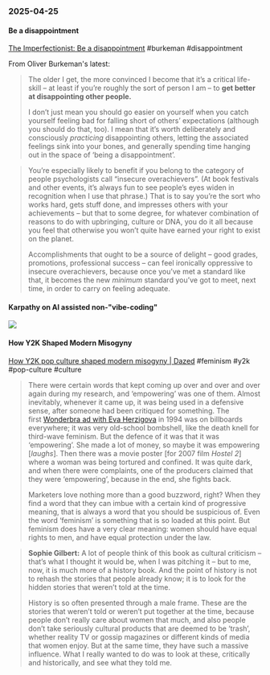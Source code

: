 ### 2025-04-25
#### Be a disappointment
[The Imperfectionist: Be a disappointment](https://ckarchive.com/b/5quvh7hnog3mwbp5xxd52a95qqv44in) #burkeman #disappointment 

From Oliver Burkeman's latest:

> The older I get, the more convinced I become that it’s a critical life-skill – at least if you’re roughly the sort of person I am – to **get better at disappointing other people.**
> 
> I don’t just mean you should go easier on yourself when you catch yourself feeling bad for falling short of others’ expectations (although you should do that, too). I mean that it’s worth deliberately and consciously _practicing_ disappointing others, letting the associated feelings sink into your bones, and generally spending time hanging out in the space of ‘being a disappointment’.


> You’re especially likely to benefit if you belong to the category of people psychologists call “insecure overachievers”. (At book festivals and other events, it’s always fun to see people’s eyes widen in recognition when I use that phrase.) That is to say you’re the sort who works hard, gets stuff done, and impresses others with your achievements – but that to some degree, for whatever combination of reasons to do with upbringing, culture or DNA, you do it all because you feel that otherwise you won’t quite have earned your right to exist on the planet.
> 
> Accomplishments that ought to be a source of delight – good grades, promotions, professional success – can feel ironically oppressive to insecure overachievers, because once you’ve met a standard like that, it becomes the new _minimum_ standard you’ve got to meet, next time, in order to carry on feeling adequate.

#### Karpathy on AI assisted non-"vibe-coding"

![](https://x.com/karpathy/status/1915581920022585597)

#### How Y2K Shaped Modern Misogyny
[How Y2K pop culture shaped modern misogyny \| Dazed](https://www.dazeddigital.com/life-culture/article/66664/1/sophie-gilbert-girl-on-girl-pop-culture-book-author-interview) #feminism #y2k #pop-culture #culture 

> There were certain words that kept coming up over and over and over again during my research, and ‘empowering’ was one of them. Almost inevitably, whenever it came up, it was being used in a defensive sense, after someone had been critiqued for something. The first [Wonderbra ad with Eva Herzigova](https://www.standard.co.uk/news/world/eva-herzigova-wonderbra-ad-empowered-women-9875267.html) in 1994 was on billboards everywhere; it was very old-school bombshell, like the death knell for third-wave feminism. But the defence of it was that it was ‘empowering’. She made a lot of money, so maybe it was empowering [_laughs_]. Then there was a movie poster [for 2007 film _Hostel 2_] where a woman was being tortured and confined. It was quite dark, and when there were complaints, one of the producers claimed that they were ‘empowering’, because in the end, she fights back.
> 
> Marketers love nothing more than a good buzzword, right? When they find a word that they can imbue with a certain kind of progressive meaning, that is always a word that you should be suspicious of. Even the word ‘feminism’ is something that is so loaded at this point. But feminism does have a very clear meaning: women should have equal rights to men, and have equal protection under the law.

> **Sophie Gilbert:** A lot of people think of this book as cultural criticism – that’s what I thought it would be, when I was pitching it – but to me, now, it is much more of a history book. And the point of history is not to rehash the stories that people already know; it is to look for the hidden stories that weren’t told at the time.
> 
> History is so often presented through a male frame. These are the stories that weren’t told or weren’t put together at the time, because people don’t really care about women that much, and also people don’t take seriously cultural products that are deemed to be ‘trash’, whether reality TV or gossip magazines or different kinds of media that women enjoy. But at the same time, they have such a massive influence. What I really wanted to do was to look at these, critically and historically, and see what they told me.